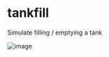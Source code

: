 # tankfill
Simulate filling / emptying a tank

![image](https://user-images.githubusercontent.com/2046227/163194005-566c115e-1c95-4315-a4ae-07b3770a9be0.png)
